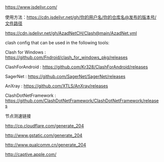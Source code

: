 https://www.jsdelivr.com/

使用方法：https://cdn.jsdelivr.net/gh/你的用户名/你的仓库名@发布的版本号/文件路径

https://cdn.jsdelivr.net/gh/AzadNetCH/Clash@main/AzadNet.yml

clash config that can be used in the following tools:

Clash for Windows : https://github.com/Fndroid/clash_for_windows_pkg/releases

ClashForAndroid : https://github.com/Kr328/ClashForAndroid/releases

SagerNet : https://github.com/SagerNet/SagerNet/releases

AnXray : https://github.com/XTLS/AnXray/releases

ClashDotNetFramework : https://github.com/ClashDotNetFramework/ClashDotNetFramework/releases

节点测速链接

http://cp.cloudflare.com/generate_204

http://www.gstatic.com/generate_204

http://www.qualcomm.cn/generate_204

http://captive.apple.com/
